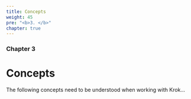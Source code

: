 ```yaml
---
title: Concepts
weight: 45
pre: "<b>3. </b>"
chapter: true
---
```


### Chapter 3

# Concepts

The following concepts need to be understood when working with Krok...
